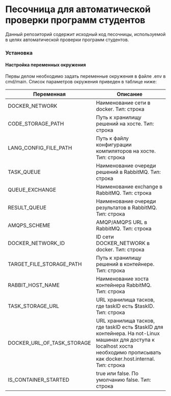 # Песочница для автоматической проверки программ студентов

Данный репозиторий содержит исходный код песочницы, используемой в целях автоматической проверки программ студентов.

### Установка 
#### Настройка переменных окружения

Первы делом необходимо задать переменные окружения в файле .env в cmd/main. Список параметров окружения приведен в таблице ниже: 

| Переменная  | Описание |
| ------ | ------ |
| DOCKER_NETWORK | Наименование сети в docker. Тип: строка |
| CODE_STORAGE_PATH | Путь к хранилищу решений на хосте. Тип: строка |
| LANG_CONFIG_FILE_PATH | Путь к файлу конфигурации компиляторов на хосте. Тип: строка |
| TASK_QUEUE | Наименование очереди решений в RabbitMQ. Тип: строка |
| QUEUE_EXCHANGE | Наименование exchange в RabbitMQ. Тип: строка |
| RESULT_QUEUE | Наименование очереди результатов в RabbitMQ. Тип: строка |
| AMQPS_SCHEME | AMQP/AMQPS URL в RabbitMQ. Тип: строка |
| DOCKER_NETWORK_ID | ID сети DOCKER_NETWORK в docker. Тип: строка |
| TARGET_FILE_STORAGE_PATH | Путь к хранилищу решений в контейнере. Тип: строка |
| RABBIT_HOST_NAME | Наименование хоста контейнера RabbitMQ. Тип: строка |
| TASK_STORAGE_URL | URL хранилища тасков, где taskID есть $taskID. Тип: строка |
| DOCKER_URL_OF_TASK_STORAGE |  URL хранилища тасков, где taskID есть $taskID для контейнера. На not-Linux машинах для доступа к localhost хоста необходимо прописывать как docker.host.internal. Тип: строка |
| IS_CONTAINER_STARTED | true или false. По умолчанию false. Тип: строка |